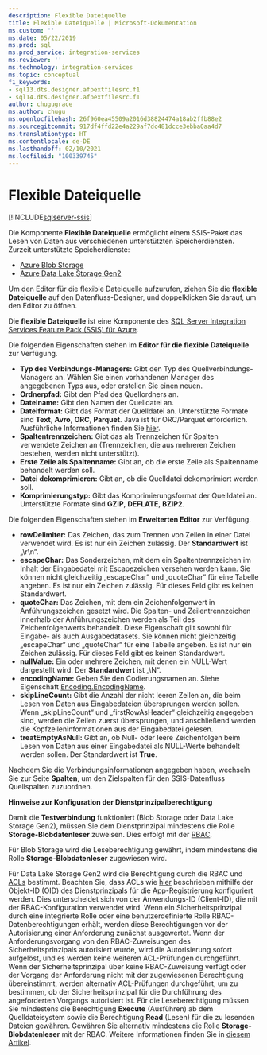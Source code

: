 ```yaml
---
description: Flexible Dateiquelle
title: Flexible Dateiquelle | Microsoft-Dokumentation
ms.custom: ''
ms.date: 05/22/2019
ms.prod: sql
ms.prod_service: integration-services
ms.reviewer: ''
ms.technology: integration-services
ms.topic: conceptual
f1_keywords:
- sql13.dts.designer.afpextfilesrc.f1
- sql14.dts.designer.afpextfilesrc.f1
author: chugugrace
ms.author: chugu
ms.openlocfilehash: 26f960ea45509a2016d38824474a18ab2ffb88e2
ms.sourcegitcommit: 917df4ffd22e4a229af7dc481dcce3ebba0aa4d7
ms.translationtype: HT
ms.contentlocale: de-DE
ms.lasthandoff: 02/10/2021
ms.locfileid: "100339745"
---
```

# <a name="flexible-file-source"></a>Flexible Dateiquelle

[!INCLUDE[sqlserver-ssis](../../includes/applies-to-version/sqlserver-ssis.md)]

Die Komponente **Flexible Dateiquelle** ermöglicht einem SSIS-Paket das Lesen von Daten aus verschiedenen unterstützten Speicherdiensten.
Zurzeit unterstützte Speicherdienste:

- [Azure Blob Storage](https://azure.microsoft.com/services/storage/blobs/)
- [Azure Data Lake Storage Gen2](/azure/storage/blobs/data-lake-storage-introduction)
  
Um den Editor für die flexible Dateiquelle aufzurufen, ziehen Sie die **flexible Dateiquelle** auf den Datenfluss-Designer, und doppelklicken Sie darauf, um den Editor zu öffnen.
  
Die **flexible Dateiquelle** ist eine Komponente des [SQL Server Integration Services Feature Pack (SSIS) für Azure](../../integration-services/azure-feature-pack-for-integration-services-ssis.md).  
  
Die folgenden Eigenschaften stehen im **Editor für die flexible Dateiquelle** zur Verfügung.

- **Typ des Verbindungs-Managers:** Gibt den Typ des Quellverbindungs-Managers an. Wählen Sie einen vorhandenen Manager des angegebenen Typs aus, oder erstellen Sie einen neuen.
- **Ordnerpfad:** Gibt den Pfad des Quellordners an.
- **Dateiname:** Gibt den Namen der Quelldatei an.
- **Dateiformat:** Gibt das Format der Quelldatei an. Unterstützte Formate sind **Text**, **Avro**, **ORC**, **Parquet**. Java ist für ORC/Parquet erforderlich. Ausführliche Informationen finden Sie [hier](../../integration-services/azure-feature-pack-for-integration-services-ssis.md#dependency-on-java).
- **Spaltentrennzeichen:** Gibt das als Trennzeichen für Spalten verwendete Zeichen an (Trennzeichen, die aus mehreren Zeichen bestehen, werden nicht unterstützt).
- **Erste Zeile als Spaltenname:** Gibt an, ob die erste Zeile als Spaltenname behandelt werden soll.
- **Datei dekomprimieren:** Gibt an, ob die Quelldatei dekomprimiert werden soll.
- **Komprimierungstyp:** Gibt das Komprimierungsformat der Quelldatei an. Unterstützte Formate sind **GZIP**, **DEFLATE**, **BZIP2**.
  
Die folgenden Eigenschaften stehen im **Erweiterten Editor** zur Verfügung.

- **rowDelimiter:** Das Zeichen, das zum Trennen von Zeilen in einer Datei verwendet wird. Es ist nur ein Zeichen zulässig. Der **Standardwert** ist „\r\n“.
- **escapeChar:** Das Sonderzeichen, mit dem ein Spaltentrennzeichen im Inhalt der Eingabedatei mit Escapezeichen versehen werden kann. Sie können nicht gleichzeitig „escapeChar“ und „quoteChar“ für eine Tabelle angeben. Es ist nur ein Zeichen zulässig. Für dieses Feld gibt es keinen Standardwert.
- **quoteChar:** Das Zeichen, mit dem ein Zeichenfolgenwert in Anführungszeichen gesetzt wird. Die Spalten- und Zeilentrennzeichen innerhalb der Anführungszeichen werden als Teil des Zeichenfolgenwerts behandelt. Diese Eigenschaft gilt sowohl für Eingabe- als auch Ausgabedatasets. Sie können nicht gleichzeitig „escapeChar“ und „quoteChar“ für eine Tabelle angeben. Es ist nur ein Zeichen zulässig. Für dieses Feld gibt es keinen Standardwert.
- **nullValue:** Ein oder mehrere Zeichen, mit denen ein NULL-Wert dargestellt wird. Der **Standardwert** ist „\N“.
- **encodingName:** Geben Sie den Codierungsnamen an. Siehe Eigenschaft [Encoding.EncodingName](/dotnet/api/system.text.encoding).
- **skipLineCount:**  Gibt die Anzahl der nicht leeren Zeilen an, die beim Lesen von Daten aus Eingabedateien übersprungen werden sollen. Wenn „skipLineCount“ und „firstRowAsHeader“ gleichzeitig angegeben sind, werden die Zeilen zuerst übersprungen, und anschließend werden die Kopfzeileninformationen aus der Eingabedatei gelesen.
- **treatEmptyAsNull:** Gibt an, ob Null- oder leere Zeichenfolgen beim Lesen von Daten aus einer Eingabedatei als NULL-Werte behandelt werden sollen. Der Standardwert ist **True**.

Nachdem Sie die Verbindungsinformationen angegeben haben, wechseln Sie zur Seite **Spalten**, um den Zielspalten für den SSIS-Datenfluss Quellspalten zuzuordnen.

**Hinweise zur Konfiguration der Dienstprinzipalberechtigung**

Damit die **Testverbindung** funktioniert (Blob Storage oder Data Lake Storage Gen2), müssen Sie dem Dienstprinzipal mindestens die Rolle **Storage-Blobdatenleser** zuweisen.
Dies erfolgt mit der [RBAC](/azure/storage/common/storage-auth-aad-rbac-portal#assign-rbac-roles-using-the-azure-portal).

Für Blob Storage wird die Leseberechtigung gewährt, indem mindestens die Rolle **Storage-Blobdatenleser** zugewiesen wird.

Für Data Lake Storage Gen2 wird die Berechtigung durch die RBAC und [ACLs](/azure/storage/blobs/data-lake-storage-how-to-set-permissions-storage-explorer) bestimmt.
Beachten Sie, dass ACLs wie [hier](/azure/storage/blobs/data-lake-storage-access-control#how-do-i-set-acls-correctly-for-a-service-principal) beschrieben mithilfe der Objekt-ID (OID) des Dienstprinzipals für die App-Registrierung konfiguriert werden.
Dies unterscheidet sich von der Anwendungs-ID (Client-ID), die mit der RBAC-Konfiguration verwendet wird.
Wenn ein Sicherheitsprinzipal durch eine integrierte Rolle oder eine benutzerdefinierte Rolle RBAC-Datenberechtigungen erhält, werden diese Berechtigungen vor der Autorisierung einer Anforderung zunächst ausgewertet.
Wenn der Anforderungsvorgang von den RBAC-Zuweisungen des Sicherheitsprinzipals autorisiert wurde, wird die Autorisierung sofort aufgelöst, und es werden keine weiteren ACL-Prüfungen durchgeführt.
Wenn der Sicherheitsprinzipal über keine RBAC-Zuweisung verfügt oder der Vorgang der Anforderung nicht mit der zugewiesenen Berechtigung übereinstimmt, werden alternativ ACL-Prüfungen durchgeführt, um zu bestimmen, ob der Sicherheitsprinzipal für die Durchführung des angeforderten Vorgangs autorisiert ist.
Für die Leseberechtigung müssen Sie mindestens die Berechtigung **Execute** (Ausführen) ab dem Quelldateisystem sowie die Berechtigung **Read** (Lesen) für die zu lesenden Dateien gewähren.
Gewähren Sie alternativ mindestens die Rolle **Storage-Blobdatenleser** mit der RBAC.
Weitere Informationen finden Sie in [diesem Artikel](/azure/storage/blobs/data-lake-storage-access-control).